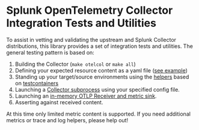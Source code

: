# Splunk OpenTelemetry Collector Integration Tests and Utilities

To assist in vetting and validating the upstream and Splunk Collector distributions, this library provides a set of
integration tests and utilities.  The general testing pattern is based on:

1. Building the Collector (`make otelcol` or `make all`)
1. Defining your expected resource content as a yaml file ([see example](./testutils/testdata/resourceMetrics.yaml))
1. Standing up your target/source environments using the [helpers](./testutils/container.go) based on [testcontainers](https://pkg.go.dev/github.com/testcontainers/testcontainers-go)
1. Launching a [Collector subprocess](./testutils/collector_process.go) using your specified config file.
1. Launching an [in-memory OTLP Receiver and metric sink](./testutils/otlp_receiver_sink.go).
1. Asserting against received content.

At this time only limited metric content is supported.  If you need additional metrics or trace and log helpers, please help out!
